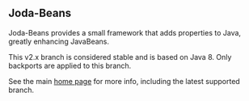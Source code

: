 Joda-Beans
------------

Joda-Beans provides a small framework that adds properties to Java, greatly enhancing JavaBeans.

This v2.x branch is considered stable and is based on Java 8.
Only backports are applied to this branch.

See the main [home page](https://www.joda.org/joda-beans/) for more info, including the latest supported branch.
